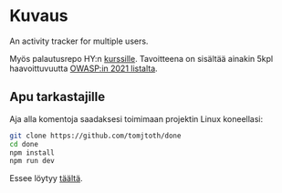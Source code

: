 # Kuvaus

An activity tracker for multiple users.

Myös palautusrepo HY:n [kurssille](https://cybersecuritybase.mooc.fi/module-3.1).
Tavoitteena on sisältää ainakin 5kpl haavoittuvuutta [OWASP:in 2021 listalta](https://owasp.org/www-project-top-ten/).

## Apu tarkastajille

Aja alla komentoja saadaksesi toimimaan projektin Linux koneellasi:

```bash
git clone https://github.com/tomjtoth/done
cd done
npm install
npm run dev
```

Essee löytyy [täältä](./essay.md).
